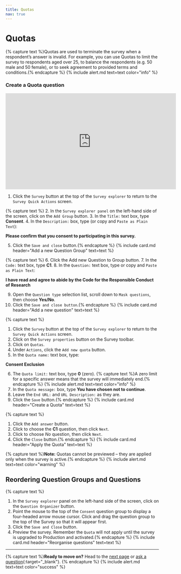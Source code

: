 ```yaml
---
title: Quotas
nav: true
---
```


# Quotas

{% capture text %}Quotas are used to terminate the survey when a respondent’s answer is invalid.  For example, you can use Quotas to limit the survey to respondents aged over 25, to balance the respondents (e.g. 50 male and 50 female), or to seek agreement to provided terms and conditions.{% endcapture %}
{% include alert.md text=text color="info" %}


### Create a Quota question

<iframe width="560" height="315" src="https://www.youtube-nocookie.com/embed/zjDf6a0_3es" frameborder="0" allow="accelerometer; autoplay; encrypted-media; gyroscope; picture-in-picture" allowfullscreen></iframe>

1.	Click the `Survey` button at the top of the `Survey explorer` to return to the `Survey Quick Actions` screen.   

{% capture text %}
2.	In the `Survey explorer panel` on the left-hand side of the screen, click on the `Add Group` button.
3.	In the `Title:` text box, type **Consent**.
4.	In the `Description:` box, type (or copy and `Paste as Plain Text`):

**Please confirm that you consent to participating in this survey.**

5.	Click the `Save and close` button.{% endcapture %}
{% include card.md header="Add a new Question Group" text=text %}

{% capture text %}
6.	Click the Add new Question to Group button.
7.	In the `Code:` text box, type **C1**.
8.	In the `Question:` text box, type or copy and `Paste as Plain Text`:

**I have read and agree to abide by the Code for the Responsible Conduct of Research**

9.	Open the `Question type` selection list, scroll down to `Mask questions`, then choose **Yes/No**.
10.	Click the `Save and close button`.{% endcapture %}
{% include card.md header="Add a new question" text=text %}

{% capture text %}
1.	Click the `Survey` button at the top of the `Survey explorer` to return to the `Survey Quick Actions` screen.
2.	Click on the `Survey properties` button on the Survey toolbar.
3.	Click on `Quotas`.
4.	Under `Actions`, click the `Add new quota` button.
5.	In the `Quota name:` text box, type:

**Consent Exclusion**

6.	The `Quota limit:` text box, type **0** (zero).
{% capture text %}A zero limit for a specific answer means that the survey will immediately end.{% endcapture %}
{% include alert.md text=text color="info" %}
7.	In the `Quota message:` box, type **You have chosen not to continue**.
8.	Leave the `End URL:` and `URL Description:` as they are.
9.	Click the `Save` button.{% endcapture %}
{% include card.md header="Create a Quota" text=text %}

{% capture text %}
1.	Click the `Add answer` button.
2.	Click to choose the **C1** question, then click `Next`.
3.	Click to choose *No* question, then click `Next`.
4.	Click the `Close` button.{% endcapture %}
{% include card.md header="Apply the Quota" text=text %}

{% capture text %}**Note:** Quotas cannot be previewed – they are applied only when the survey is active.{% endcapture %}
{% include alert.md text=text color="warning" %}

## Reordering Question Groups and Questions

{% capture text %}
1.	In the `Survey explorer` panel on the left-hand side of the screen, click on the `Question Organizer` button.
2.	Point the mouse to the top of the `Consent` question group to display a four-headed arrow mouse cursor.  Click and drag the question group to the top of the Survey so that it will appear first.
3.	Click the `Save and Close` button.
4.	Preview the survey. Remember the `Quota` will not apply until the survey is upgraded to Production and activated.{% endcapture %}
{% include card.md header="Reorganise questions" text=text %}

---

{% capture text %}**Ready to move on?** Head to the [next page](6-registration.html) or [ask a question](https://griffithu.padlet.org/y_banens1/gli5hpobgpzwcuym){:target="_blank"}. {% endcapture %}
{% include alert.md text=text color="success" %}
